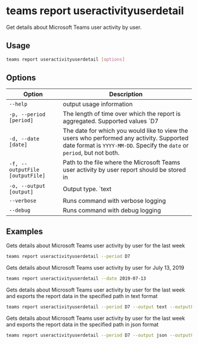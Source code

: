 # teams report useractivityuserdetail

Get details about Microsoft Teams user activity by user.

## Usage

```sh
teams report useractivityuserdetail [options]
```

## Options

Option|Description
------|-----------
`--help`|output usage information
`-p, --period [period]`|The length of time over which the report is aggregated. Supported values `D7|D30|D90|D180`. Specify the `period` or `date`, but not both.
`-d, --date [date]`|The date for which you would like to view the users who performed any activity. Supported date format is `YYYY-MM-DD`. Specify the `date` or `period`, but not both.
`-f, --outputFile [outputFile]`|Path to the file where the Microsoft Teams user activity by user report should be stored in
`-o, --output [output]`|Output type. `text|json`. Default `text`
`--verbose`|Runs command with verbose logging
`--debug`|Runs command with debug logging

## Examples

Gets details about Microsoft Teams user activity by user for the last week

```sh
teams report useractivityuserdetail --period D7
```

Gets details about Microsoft Teams user activity by user for July 13, 2019

```sh
teams report useractivityuserdetail --date 2019-07-13
```

Gets details about Microsoft Teams user activity by user for the last week and exports the report data in the specified path in text format

```sh
teams report useractivityuserdetail --period D7 --output text --outputFile 'C:/report.txt'
```

Gets details about Microsoft Teams user activity by user for the last week and exports the report data in the specified path in json format

```sh
teams report useractivityuserdetail --period D7 --output json --outputFile 'C:/report.json'
```
